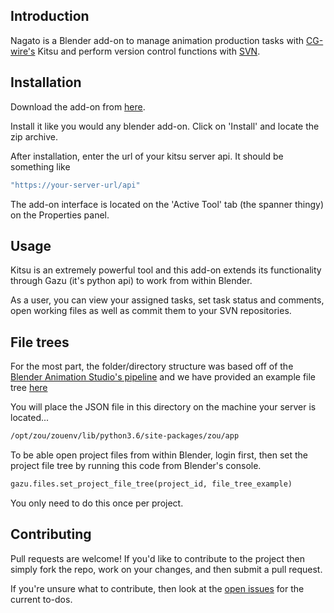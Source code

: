 ## Introduction

Nagato is a Blender add-on to manage animation production tasks with [CG-wire's](https://www.cg-wire.com/) Kitsu and perform version control functions with [SVN](https://subversion.apache.org/).

## Installation

Download the add-on from [here](https://drive.google.com/drive/folders/1RtmnBxgutSOtcwkHQBuVtGTUIkB6toyr?usp=sharing).

Install it like you would any blender add-on. Click on 'Install' and locate the zip archive. 

After installation, enter the url of your kitsu server api. It should be something like 

```bash
"https://your-server-url/api"
```

The add-on interface is located on the 'Active Tool' tab (the spanner thingy) on the Properties panel.

## Usage
Kitsu is an extremely powerful tool and this add-on extends its functionality through Gazu (it's python api) to work from within Blender.

As a user, you can view your assigned tasks, set task status and comments, open working files as well as commit them to your SVN repositories.

## File trees
For the most part, the folder/directory structure was based off of the [Blender Animation Studio's pipeline](https://youtu.be/aR3yNNGK_sc?t=439) and we have provided an example file tree [here](https://github.com/eaxum/nagato/blob/master/file_tree_example.json)

You will place the JSON file in this directory on the machine your server is located...

```bash
/opt/zou/zouenv/lib/python3.6/site-packages/zou/app
```
To be able open project files from within Blender, login first, then set the project file tree by running this code from Blender's console.

```python
gazu.files.set_project_file_tree(project_id, file_tree_example)
```
You only need to do this once per project.


## Contributing
Pull requests are welcome! If you'd like to contribute to the project then simply fork the repo, work on your changes, and then submit a pull request. 

If you're unsure what to contribute, then look at the [open issues](https://github.com/eaxum/nagato/issues) for the current to-dos.
